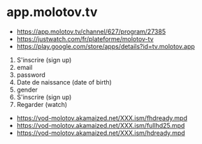 # app.molotov.tv

- https://app.molotov.tv/channel/627/program/27385
- https://justwatch.com/fr/plateforme/molotov-tv
- https://play.google.com/store/apps/details?id=tv.molotov.app

1. S'inscrire (sign up)
2. email
3. password
4. Date de naissance (date of birth)
5. gender
6. S'inscrire (sign up)
7. Regarder (watch)

- https://vod-molotov.akamaized.net/XXX.ism/fhdready.mpd
- https://vod-molotov.akamaized.net/XXX.ism/fullhd25.mpd
- https://vod-molotov.akamaized.net/XXX.ism/hdready.mpd
